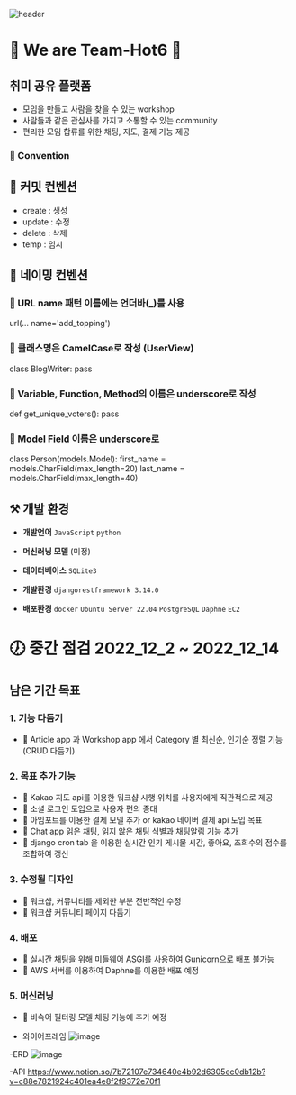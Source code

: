 
![header](https://capsule-render.vercel.app/api?type=waving&color=auto&height=300&section=header&text=🐤Togeduck%&fontSize=90)
# 👋 We are Team-Hot6 👋

## 취미 공유 플랫폼
- 모임을 만들고 사람을 찾을 수 있는 workshop
- 사람들과 같은 관심사를 가지고 소통할 수 있는 community
- 편리한 모임 합류를 위한 채팅, 지도, 결제 기능 제공

### 🤙 Convention
## 📄 커밋 컨벤션
 - create : 생성
 - update : 수정
 - delete : 삭제
 - temp : 임시

## 📄 네이밍 컨벤션

### 🧲 URL name 패턴 이름에는 언더바(_)를 사용
url(...
name='add_topping')

### 🧲 클래스명은 CamelCase로 작성 (UserView)
class BlogWriter:
pass

### 🧲 Variable, Function, Method의 이름은 underscore로 작성
def get_unique_voters():
pass

### 🧲 Model Field 이름은 underscore로 
class Person(models.Model):
first_name = models.CharField(max_length=20)
last_name = models.CharField(max_length=40)

## ⚒ 개발 환경
- **개발언어** 
`JavaScript` `python`

- **머신러닝 모델** 
(미정)

- **데이터베이스** 
`SQLite3`

- **개발환경** 
`djangorestframework 3.14.0`

- **배포환경** 
`docker` `Ubuntu Server 22.04` `PostgreSQL` `Daphne` `EC2`

# 🕖 중간 점검 2022_12_2 ~ 2022_12_14
## 남은 기간 목표
### 1. 기능 다듬기
- 📌 Article app 과 Workshop app 에서 Category 별 최신순, 인기순 정렬 기능(CRUD 다듬기)

### 2. 목표 추가 기능
- 📌 Kakao 지도 api를 이용한 워크샵 시행 위치를 사용자에게 직관적으로 제공
- 📌 소셜 로그인 도입으로 사용자 편의 증대
- 📌 아임포트를 이용한 결제 모델 추가 or kakao 네이버 결제 api 도입 목표
- 📌 Chat app 읽은 채팅, 읽지 않은 채팅 식별과 채팅알림 기능 추가
- 📌 django cron tab 을 이용한 실시간 인기 게시물 시간, 좋아요, 조회수의 점수를 조합하여 갱신

### 3. 수정될 디자인
- 📌 워크샵, 커뮤니티를 제외한 부분 전반적인 수정
- 📌 워크샵 커뮤니티 페이지 다듬기

### 4. 배포
- 📌 실시간 채팅을 위해 미들웨어 ASGI를 사용하여 Gunicorn으로 배포 불가능
- 📌 AWS 서버를 이용하여 Daphne를 이용한 배포 예정

### 5. 머신러닝
- 📌 비속어 필터링 모델 채팅 기능에 추가 예정
























- 와이어프레임
![image](https://s3-us-west-2.amazonaws.com/secure.notion-static.com/68728092-c939-4531-8b45-ebc866885360/Untitled.png)

-ERD
![image](https://s3-us-west-2.amazonaws.com/secure.notion-static.com/68728092-c939-4531-8b45-ebc866885360/Untitled.png)

-API
 https://www.notion.so/7b72107e734640e4b92d6305ec0db12b?v=c88e7821924c401ea4e8f2f9372e70f1